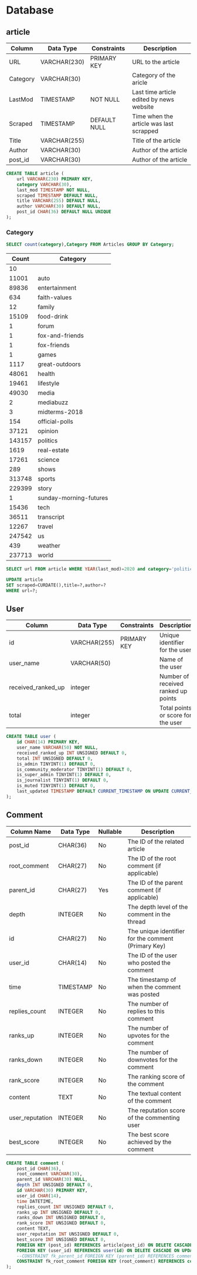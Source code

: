 # Database



## article

| Column  | Data Type      | Constraints                   | Description                                   |
|---------|----------------|-------------------------------|-----------------------------------------------|
| URL     | VARCHAR(230)   | PRIMARY KEY                   | URL to the article                            |
| Category| VARCHAR(30)    |                               | Category of the aricle                        |
| LastMod | TIMESTAMP      | NOT NULL                      | Last time article edited by news website      |
| Scraped | TIMESTAMP      | DEFAULT NULL                  | Time when the article was last scrapped       |
| Title   | VARCHAR(255)   |                               | Title of the article                          |
| Author  | VARCHAR(30)    |                               | Author of the article                         |
| post_id    | VARCHAR(30)    |                               | Author of the article                         |

```sql
CREATE TABLE article (
    url VARCHAR(230) PRIMARY KEY,
    category VARCHAR(30),
    last_mod TIMESTAMP NOT NULL,
    scraped TIMESTAMP DEFAULT NULL,
    title VARCHAR(255) DEFAULT NULL,
    author VARCHAR(30) DEFAULT NULL,
    post_id CHAR(36) DEFAULT NULL UNIQUE
);
```

### Category
```sql
SELECT count(category),Category FROM Articles GROUP BY Category;
```
| Count           | Category               |
|-----------------|------------------------|
|              10 |                        |
|           11001 | auto                   |
|           89836 | entertainment          |
|             634 | faith-values           |
|              12 | family                 |
|           15109 | food-drink             |
|               1 | forum                  |
|               1 | fox-and-friends        |
|               1 | fox-friends            |
|               1 | games                  |
|            1117 | great-outdoors         |
|           48061 | health                 |
|           19461 | lifestyle              |
|           49030 | media                  |
|               2 | mediabuzz              |
|               3 | midterms-2018          |
|             154 | official-polls         |
|           37121 | opinion                |
|          143157 | politics               |
|            1619 | real-estate            |
|           17261 | science                |
|             289 | shows                  |
|          313748 | sports                 |
|          229399 | story                  |
|               1 | sunday-morning-futures |
|           15436 | tech                   |
|           36511 | transcript             |
|           12267 | travel                 |
|          247542 | us                     |
|             439 | weather                |
|          237713 | world                  |

```sql
SELECT url FROM article WHERE YEAR(last_mod)=2020 and category='politics' ORDER BY last_mod LIMIT 5 FOR UPDATE ;
```
```sql
UPDATE article
SET scraped=CURDATE(),title=?,author=?
WHERE url=?;
```

## User
| Column           | Data Type   | Constraints | Description                           |
|------------------|-------------|-------------|---------------------------------------|
| id               | VARCHAR(255)| PRIMARY KEY | Unique identifier for the user        |
| user_name        | VARCHAR(50)|             | Name of the user                      |
| received_ranked_up| integer|             | Number of received ranked up points   |
| total            | integer|             | Total points or score for the user     |

```sql
CREATE TABLE user (
    id CHAR(14) PRIMARY KEY,
    user_name VARCHAR(50) NOT NULL,
    received_ranked_up INT UNSIGNED DEFAULT 0,
    total INT UNSIGNED DEFAULT 0,
    is_admin TINYINT(1) DEFAULT 0,
    is_community_moderator TINYINT(1) DEFAULT 0,
    is_super_admin TINYINT(1) DEFAULT 0,
    is_journalist TINYINT(1) DEFAULT 0,
    is_muted TINYINT(1) DEFAULT 0,
    last_updated TIMESTAMP DEFAULT CURRENT_TIMESTAMP ON UPDATE CURRENT_TIMESTAMP
);
```
## Comment
| Column Name   | Data Type      | Nullable | Description                                           |
|---------------|----------------|----------|-------------------------------------------------------|
| post_id       | CHAR(36)       | No       | The ID of the related article                         |
| root_comment  | CHAR(27)       | No       | The ID of the root comment (if applicable)            |
| parent_id     | CHAR(27)       | Yes      | The ID of the parent comment (if applicable)          |
| depth         | INTEGER        | No       | The depth level of the comment in the thread          |
| id            | CHAR(27)       | No       | The unique identifier for the comment (Primary Key)   |
| user_id       | CHAR(14)       | No       | The ID of the user who posted the comment             |
| time          | TIMESTAMP      | No       | The timestamp of when the comment was posted          |
| replies_count | INTEGER        | No       | The number of replies to this comment                 |
| ranks_up      | INTEGER        | No       | The number of upvotes for the comment                 |
| ranks_down    | INTEGER        | No       | The number of downvotes for the comment               |
| rank_score    | INTEGER        | No       | The ranking score of the comment                      |
| content       | TEXT           | No       | The textual content of the comment                    |
| user_reputation| INTEGER       | No       | The reputation score of the commenting user           |
| best_score    | INTEGER        | No       | The best score achieved by the comment                |



```sql
CREATE TABLE comment (
    post_id CHAR(36),
    root_comment VARCHAR(30),
    parent_id VARCHAR(30) NULL,
    depth INT UNSIGNED DEFAULT 0,
    id VARCHAR(30) PRIMARY KEY,
    user_id CHAR(14),
    time DATETIME,
    replies_count INT UNSIGNED DEFAULT 0,
    ranks_up INT UNSIGNED DEFAULT 0,
    ranks_down INT UNSIGNED DEFAULT 0,
    rank_score INT UNSIGNED DEFAULT 0,
    content TEXT,
    user_reputation INT UNSIGNED DEFAULT 0,
    best_score INT UNSIGNED DEFAULT 0,
    FOREIGN KEY (post_id) REFERENCES article(post_id) ON DELETE CASCADE ON UPDATE NO ACTION,
    FOREIGN KEY (user_id) REFERENCES user(id) ON DELETE CASCADE ON UPDATE NO ACTION,
    --CONSTRAINT fk_parent_id FOREIGN KEY (parent_id) REFERENCES comment(id) ON DELETE CASCADE ON UPDATE NO ACTION,
    CONSTRAINT fk_root_comment FOREIGN KEY (root_comment) REFERENCES comment(id) ON DELETE CASCADE ON UPDATE NO ACTION
);

```
